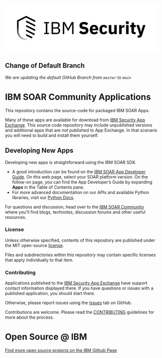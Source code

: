 ![IBM Security](https://raw.githubusercontent.com/ibmresilient/resilient-python-api/master/resilient-sdk/assets/IBM_Security_lockup_pos_RGB.png)


## Change of Default Branch

*We are updating the default GitHub Branch from `master` to `main`*


# IBM SOAR Community Applications 

This repository contains the source-code for packaged IBM SOAR Apps.

Many of these apps are available for download from [IBM Security App Exchange](https://exchange.xforce.ibmcloud.com/hub/?br=Resilient).
This source code repository may include unpublished versions and additional apps that are not published to App
Exchange. In that scenario you will need to build and install them yourself.


## Developing New Apps

Developing new apps is straightforward using the IBM SOAR SDK.

* A good introduction can be found on the
[IBM SOAR App Developer Guide](https://ibm.biz/soar-docs). On this web page, select your SOAR platform version. On the follow-on page, you can find the App Developer’s Guide by expanding **Apps** in the Table of Contents pane.
* For more advanced documentation on our APIs and available Python libraries, visit our [Python Docs](https://ibm.biz/soar-python-docs).

For questions and discussion, head over to the [IBM SOAR Community](http://ibm.biz/resilientcommunity) where you'll
find blogs, technotes, discussion forums and other useful resources.



### License

Unless otherwise specified, contents of this repository are published under the MIT open-source [license](LICENSE).

Files and subdirectories within this repository may contain specific licenses that apply individually to that item.


### Contributing

Applications published to the [IBM Security App Exchange](https://exchange.xforce.ibmcloud.com/hub/?br=Resilient) have
support contact information displayed there.  If you have questions or issues with a published application,
you should start there.

Otherwise, please report issues using the [Issues](https://github.com/ibmresilient/resilient-community-apps/issues) tab on GitHub.

Contributions are welcome.  Please read the [CONTRIBUTING](CONTRIBUTING.md) guidelines for more about the process.


# Open Source @ IBM

[Find more open source projects on the IBM Github Page](http://ibm.github.io/)
